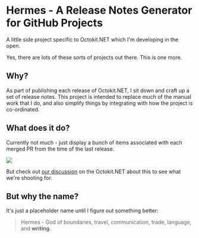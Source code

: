 # Hermes - A Release Notes Generator for GitHub Projects

A little side project specific to Octokit.NET which I'm developing in the open.

Yes, there are lots of these sorts of projects out there. This is one more.

## Why? 

As part of publishing each release of Octokit.NET, I sit down and craft up a set of release notes. This project is intended to replace much of the manual work that I do, and also simplify things by integrating with how the project is co-ordinated.

## What does it do?

Currently not much - just display a bunch of items associated with each merged PR from the time of the last release.

![](https://cloud.githubusercontent.com/assets/359239/14068659/364b6a26-f43f-11e5-8449-1f64a8718f66.png)

But check out [our discussion](https://github.com/octokit/octokit.net/issues/1146) on the Octokit.NET about this to see what we're shooting for.

## But why the name?

It's just a placeholder name until I figure out something better:

> Hermes - God of boundaries, travel, communication, trade, language, and **writing**.

